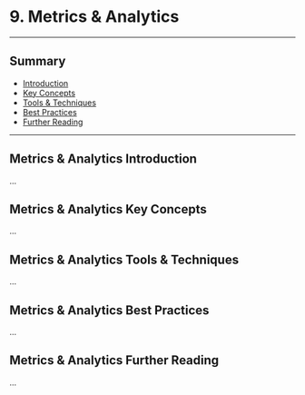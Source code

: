 # 9. Metrics & Analytics
---
## Summary
- [Introduction](#metrics-&-analytics-introduction)
- [Key Concepts](#metrics-&-analytics-key-concepts)
- [Tools & Techniques](#metrics-&-analytics-tools-techniques)
- [Best Practices](#metrics-&-analytics-best-practices)
- [Further Reading](#metrics-&-analytics-further-reading)
---

## Metrics & Analytics Introduction

...

## Metrics & Analytics Key Concepts

...

## Metrics & Analytics Tools & Techniques

...

## Metrics & Analytics Best Practices

...

## Metrics & Analytics Further Reading

...
